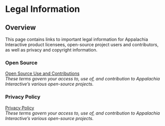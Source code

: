 # Legal Information

## Overview

This page contains links to important legal information for Appalachia Interactive product licensees, open-source project users and contributors, as well as privacy and copyright information.

### Open Source

[Open Source Use and Contributions](https://appalachiainteractive.com/legal/open-source)  
*These terms govern your access to, use of, and contribution to Appalachia Interactive’s various open-source projects.*  

### Privacy Policy

[Privacy Policy](https://appalachiainteractive.com/legal/privacy-policy)  
*These terms govern your access to, use of, and contribution to Appalachia Interactive’s various open-source projects.*  
